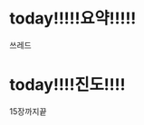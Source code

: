 # today!!!!!요약!!!!!

쓰레드

# today!!!!진도!!!!

15장까지끝

<!--stackedit_data:
eyJoaXN0b3J5IjpbMTI5NjM5MzYxNV19
-->